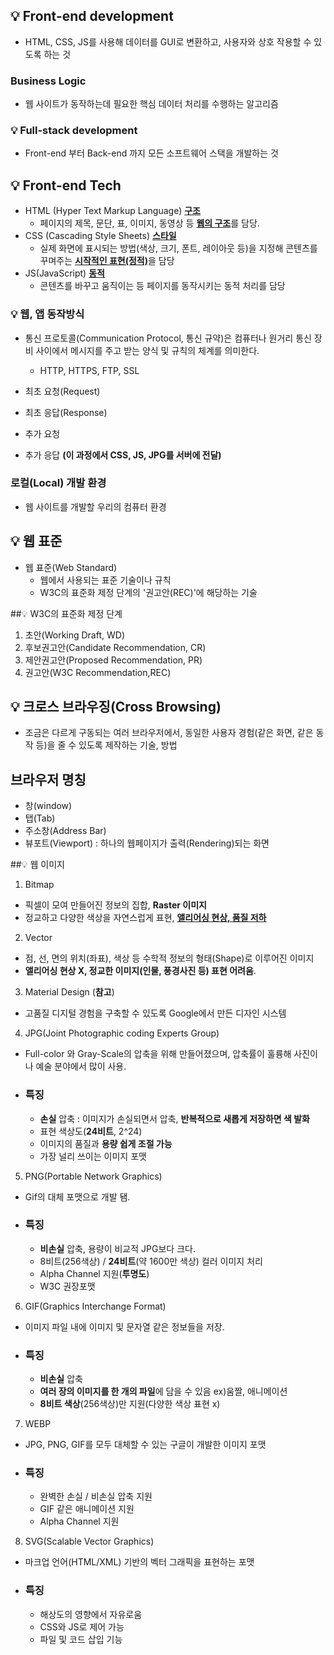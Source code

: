 ## 💡 Front-end development
- HTML, CSS, JS를 사용해 데이터를 GUI로 변환하고, 사용자와 상호 작용할 수 있도록 하는 것

### Business Logic
- 웹 사이트가 동작하는데 필요한 핵심 데이터 처리를 수행하는 알고리즘

### 💡 Full-stack development
- Front-end 부터 Back-end 까지 모든 소프트웨어 스택을 개발하는 것

## 💡 Front-end Tech
- HTML (Hyper Text Markup Language) <U>**구조**</U>
  - 페이지의 제목, 문단, 표, 이미지, 동영상 등 <U>**웹의 구조**</U>를 담당.
- CSS (Cascading Style Sheets) <U>**스타일**</U>
  - 실제 화면에 표시되는 방법(색상, 크기, 폰트, 레이아웃 등)을 지정해 콘텐츠를 꾸며주는 <U>**시작적인 표현(정적)**</U>을 담당
- JS(JavaScript) <U>**동적**</U>
  - 콘텐츠를 바꾸고 움직이는 등 페이지를 동작시키는 동적 처리를 담당

### 💡 웹, 앱 동작방식
- 통신 프로토콜(Communication Protocol, 통신 규약)은 컴퓨터나 원거리 통신 장비 사이에서 메시지를 주고 받는 양식 및 규칙의 체계를 의미한다.
  - HTTP, HTTPS, FTP, SSL

- 최초 요청(Request)
- 최초 응답(Response)
- 추가 요청
- 추가 응답 **(이 과정에서 CSS, JS, JPG를 서버에 전달)**

### 로컬(Local) 개발 환경
- 웹 사이트를 개발할 우리의 컴퓨터 환경

## 💡 웹 표준
- 웹 표준(Web Standard)
  - 웹에서 사용되는 표준 기술이나 규칙
  - W3C의 표준화 제정 단계의 '권고안(REC)'에 해당하는 기술

##💡 W3C의 표준화 제정 단계
1. 초안(Working Draft, WD)
2. 후보권고안(Candidate Recommendation, CR)
3. 제안권고안(Proposed Recommendation, PR)
4. 권고안(W3C Recommendation,REC)

## 💡 크로스 브라우징(Cross Browsing)
- 조금은 다르게 구동되는 여러 브라우저에서, 동일한 사용자 경험(같은 화면, 같은 동작 등)을 줄 수 있도록 제작하는 기술, 방법

## 브라우저 명칭
- 창(window)
- 탭(Tab)
- 주소창(Address Bar)
- 뷰포트(Viewport) : 하나의 웹페이지가 출력(Rendering)되는 화면

##💡 웹 이미지
1. Bitmap
- 픽셀이 모여 만들어진 정보의 집합, **Raster 이미지**
- 정교하고 다양한 색상을 자연스럽게 표현, <U>**앨리어싱 현상, 품질 저하**</U>
2. Vector
- 점, 선, 면의 위치(좌표), 색상 등 수학적 정보의 형태(Shape)로 이루어진 이미지
- **앨리어싱 현상 X, 정교한 이미지(인물, 풍경사진 등) 표현 어려움**.
3. Material Design (**참고**)
- 고품질 디지털 경험을 구축할 수 있도록 Google에서 만든 디자인 시스템
4. JPG(Joint Photographic coding Experts Group)
- Full-color 와 Gray-Scale의 압축을 위해 만들어졌으며, 압축률이 훌륭해 사진이나 예술 분야에서 많이 사용.
- ### 특징
  - **손실** 압축 : 이미지가 손실되면서 압축, **반복적으로 새롭게 저장하면 색 발화**
  - 표현 색상도(**24비트**, 2^24)
  - 이미지의 품질과 **용량 쉽게 조절 가능**
  - 가장 널리 쓰이는 이미지 포맷
5. PNG(Portable Network Graphics)
- Gif의 대체 포맷으로 개발 됌.
- ### 특징
  - **비손실** 압축, 용량이 비교적 JPG보다 크다.
  - 8비트(256색상) / **24비트**(약 1600만 색상) 컬러 이미지 처리
  - Alpha Channel 지원(**투명도**)
  - W3C 권장포맷
6. GIF(Graphics Interchange Format)
- 이미지 파일 내에 이미지 및 문자열 같은 정보들을 저장.
- ### 특징
  - **비손실** 압축
  - **여러 장의 이미지를 한 개의 파일**에 담을 수 있음 ex)움짤, 애니메이션
  - **8비트 색상**(256색상)만 지원(다양한 색상 표현 x)
7. WEBP
- JPG, PNG, GIF를 모두 대체할 수 있는 구글이 개발한 이미지 포맷
- ### 특징
  - 완벽한 손실 / 비손실 압축 지원
  - GIF 같은 애니메이션 지원
  - Alpha Channel 지원
8. SVG(Scalable Vector Graphics)
- 마크업 언어(HTML/XML) 기반의 벡터 그래픽을 표현하는 포맷
- ### 특징
  - 해상도의 영향에서 자유로움
  - CSS와 JS로 제어 가능
  - 파일 및 코드 삽입 기능
